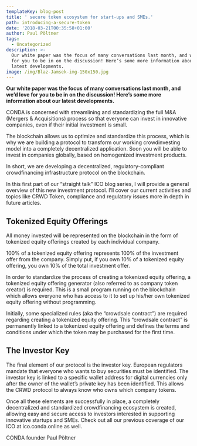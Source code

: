 ```yaml
---
templateKey: blog-post
title: ' secure token ecosystem for start-ups and SMEs.'
path: introducing-a-secure-token
date: '2018-03-21T00:35:58+01:00'
author: Paul Pöltner
tags:
  - Uncategorized
description: >-
  Our white paper was the focus of many conversations last month, and we’d love
  for you to be in on the discussion! Here’s some more information about our
  latest developments.
image: /img/Blaz-Jamsek-img-150x150.jpg
---
```

**Our white paper was the focus of many conversations last month, and we’d love for you to be in on the discussion! Here’s some more information about our latest developments.**

CONDA is concerned with streamlining and standardizing the full M&A (Mergers & Acquisitions) process so that everyone can invest in innovative companies, even if their initial investment is small.

The blockchain allows us to optimize and standardize this process, which is why we are building a protocol to transform our working crowdinvesting model into a completely decentralized application. Soon you will be able to invest in companies globally, based on homogenized investment products.

In short, we are developing a decentralized, regulatory-compliant crowdfinancing infrastructure protocol on the blockchain.

In this first part of our “straight talk” ICO blog series, I will provide a general overview of this new investment protocol. I’ll cover our current activities and topics like CRWD Token, compliance and regulatory issues more in depth in future articles.

## Tokenized Equity Offerings

All money invested will be represented on the blockchain in the form of tokenized equity offerings created by each individual company.

100% of a tokenized equity offering represents 100% of the investment offer from the company. Simply put, if you own 10% of a tokenized equity offering, you own 10% of the total investment offer.

In order to standardize the process of creating a tokenized equity offering, a tokenized equity offering generator (also referred to as company token creator) is required. This is a small program running on the blockchain which allows everyone who has access to it to set up his/her own tokenized equity offering without programming.

Initially, some specialized rules (aka the “crowdsale contract”) are required regarding creating a tokenized equity offering. This “crowdsale contract” is permanently linked to a tokenized equity offering and defines the terms and conditions under which the token may be purchased for the first time.

## The Investor Key

The final element of our protocol is the investor key. European regulators mandate that everyone who wants to buy securities must be identified. The investor key is linked to a specific wallet address for digital currencies only after the owner of the wallet’s private key has been identified. This allows the CRWD protocol to always know who owns which company tokens.

Once all these elements are successfully in place, a completely decentralized and standardized crowdfinancing ecosystem is created, allowing easy and secure access to investors interested in supporting innovative startups and SMEs. Check out all our previous coverage of our ICO at ico.conda.online as well.

CONDA founder Paul Pöltner
